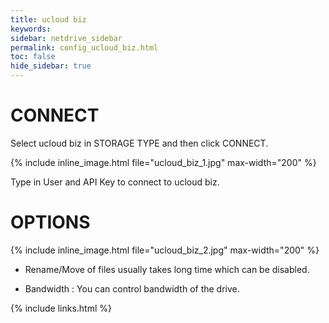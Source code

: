 ```yaml
---
title: ucloud biz
keywords:
sidebar: netdrive_sidebar
permalink: config_ucloud_biz.html
toc: false
hide_sidebar: true
---
```


# CONNECT

Select ucloud biz in STORAGE TYPE and then click CONNECT.

{% include inline_image.html file="ucloud_biz_1.jpg" max-width="200" %}

Type in User and API Key to connect to ucloud biz.

# OPTIONS

{% include inline_image.html file="ucloud_biz_2.jpg" max-width="200" %}

- Rename/Move of files usually takes long time which can be disabled.

- Bandwidth : You can control bandwidth of the drive.

{% include links.html %}
